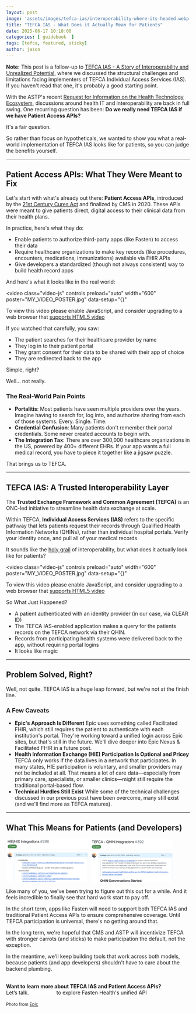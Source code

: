```yaml
---
layout: post
image: 'assets/images/tefca-ias/interoperability-where-its-headed.webp'
title: "TEFCA IAS - What Does it Actually Mean for Patients"
date: 2025-06-17 10:18:00
categories: [ guidebook  ]
tags: [tefca, featured, sticky]
author: jason
---
```


**Note:** This post is a follow-up to [TEFCA IAS - A Story of Interoperability and Unrealized Potential](https://blog.fastenhealth.com/tefca-ias-interoperability), 
where we discussed the structural challenges and limitations facing implementers of 
TEFCA Individual Access Services (IAS). If you haven't read that one, it's probably a good starting point.

With the ASTP's recent [Request for Information on the Health Technology Ecosystem](https://www.federalregister.gov/documents/2025/05/16/2025-08701/request-for-information-health-technology-ecosystem), 
discussions around health IT and interoperability are back in full swing. One recurring question has been: **Do we really need TEFCA IAS if we have Patient Access APIs?**

It's a fair question.

So rather than focus on hypotheticals, we wanted to show you what a real-world implementation of TEFCA IAS looks like for patients, so you can judge the benefits yourself.

---

## Patient Access APIs: What They Were Meant to Fix

Let's start with what's already out there: **Patient Access APIs**, introduced by the [21st Century Cures Act](https://www.healthit.gov/topic/oncs-cures-act-final-rule) and finalized 
by CMS in 2020. These APIs were meant to give patients direct, digital access to their clinical data from their health plans.

In practice, here's what they do:
- Enable patients to authorize third-party apps (like Fasten) to access their data
- Require healthcare organizations to make key records (like procedures, encounters, medications, immunizations) available via FHIR APIs
- Give developers a standardized (though not always consistent) way to build health record apps

And here's what it looks like in the real world:

<video
class="video-js"
controls
preload="auto"
width="600"
poster="MY_VIDEO_POSTER.jpg"
data-setup="{}"
>
<source src="/assets/media/Patient-Access-APIs-5.21.25.mp4" type="video/mp4" />
<p class="vjs-no-js">
  To view this video please enable JavaScript, and consider upgrading to a
  web browser that
  <a href="https://videojs.com/html5-video-support/" target="_blank"
    >supports HTML5 video</a
  >
</p>
</video>

If you watched that carefully, you saw:
- The patient searches for their healthcare provider by name
- They log in to their patient portal
- They grant consent for their data to be shared with their app of choice
- They are redirected back to the app

Simple, right?

Well... not really.

### The Real-World Pain Points
- **Portalitis**: Most patients have seen multiple providers over the years. Imagine having to search for, log into, and authorize sharing from each of those systems. Every. Single. Time.
- **Credential Confusion**: Many patients don't remember their portal credentials. Some never created accounts to begin with.
- **The Integration Tax**: There are over 300,000 healthcare organizations in the US, powered by 400+ different EHRs. If your app wants a full medical record, you have to piece it together like a jigsaw puzzle.

That brings us to TEFCA.

---

## TEFCA IAS: A Trusted Interoperability Layer

The **Trusted Exchange Framework and Common Agreement (TEFCA)** is an ONC-led initiative to streamline health data exchange at scale.

Within TEFCA, **Individual Access Services (IAS)** refers to the specific pathway that lets patients request their records through 
Qualified Health Information Networks (QHINs), rather than individual hospital portals. Verify your identity once, and 
pull all of your medical records.

It sounds like the [holy grail](https://brendanjkeeler.medium.com/indiana-jones-and-the-personal-health-record-c9935bdc956d) of interoperability, but what does it actually look like for patients?

<video
class="video-js"
controls
preload="auto"
width="600"
poster="MY_VIDEO_POSTER.jpg"
data-setup="{}"
>
<source src="/assets/media/TEFCA-Direct-Clear-6.18.25.mp4" type="video/mp4" />
<p class="vjs-no-js">
  To view this video please enable JavaScript, and consider upgrading to a
  web browser that
  <a href="https://videojs.com/html5-video-support/" target="_blank"
    >supports HTML5 video</a
  >
</p>
</video>

So What Just Happened? 
- A patient authenticated with an identity provider (in our case, via CLEAR ID)
- The TEFCA IAS-enabled application makes a query for the patients records on the TEFCA network via their QHIN.
- Records from participating health systems were delivered back to the app, without requiring portal logins
- It looks like magic

---

## Problem Solved, Right?

Well, not quite. TEFCA IAS is a huge leap forward, but we're not at the finish line.

### A Few Caveats

- **Epic's Approach Is Different**
    Epic uses something called Facilitated FHIR, which still requires the patient to authenticate with each institution's portal. They're working toward a unified login across Epic sites, but that's still in the future. We'll dive deeper into Epic Nexus & Facilitated FHIR in a future post.
- **Health Information Exchange (HIE) Participation Is Optional and Pricey**
    TEFCA only works if the data lives in a network that participates. In many states, HIE participation is voluntary, and smaller providers may not be included at all. That means a lot of care data—especially from primary care, specialists, or smaller clinics—might still require the traditional portal-based flow.
- **Technical Hurdles Still Exist**
    While some of the technical challenges discussed in our previous post have been overcome, many still exist (and we'll find more as TEFCA matures). 


---

## What This Means for Patients (and Developers)

<img src="/assets/images/tefca-ias/HIE.png" alt="drawing" width="45%"/>
<img src="/assets/images/tefca-ias/TEFCA.png" alt="drawing" width="45%"/>

Like many of you, we've been trying to figure out this out for a while. And it feels incredible to finally see that hard work start to pay off.

In the short term, apps like Fasten will need to support both TEFCA IAS and traditional Patient Access APIs to ensure 
comprehensive coverage. Until TEFCA participation is universal, there's no getting around that.

In the long term, we're hopeful that CMS and ASTP will incentivize TEFCA with stronger carrots (and sticks) to make participation the default, not the exception.

In the meantime, we'll keep building tools that work across both models, because patients (and app developers) shouldn't have to care about 
the backend plumbing.

<br/>
<div class="alert alert-secondary" role="alert">
    <i class="fa fa-info-circle"></i>
    <strong>Want to learn more about TEFCA IAS and Patient Access APIs?</strong><br/>
    Let’s talk. <a style="color:white; text-decoration: underline; font-weight: bold" href="https://calendly.com/jason-kulatunga/30min">Book time</a> to explore Fasten Health's unified API
</div>

<script src="https://vjs.zencdn.net/8.22.0/video.min.js"></script>

<small>Photo from <a href="https://www.epic.com">Epic</a></small>
